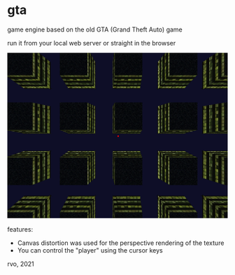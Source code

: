   # gta
  
  game engine based on the old GTA (Grand Theft Auto) game
  
  run it from your local web server or straight in the browser
  
  ![Alt text](/assets/images/screenshot.png?raw=true "screenshot")
  
features:

- Canvas distortion was used for the perspective rendering of the texture
- You can control the "player" using the cursor keys

rvo, 2021
